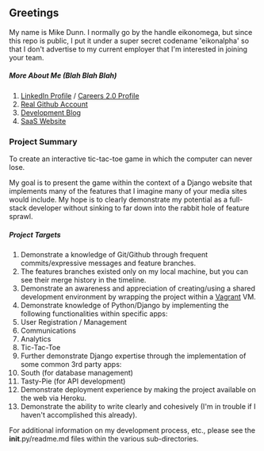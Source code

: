 ## Greetings
My name is Mike Dunn.  I normally go by the handle eikonomega, but since this repo is public, 
I put it under a super secret codename 'eikonalpha' so that I don't advertise to my current
employer that I'm interested in joining your team.

##### More About Me (Blah Blah Blah)
1. [LinkedIn Profile](http://www.linkedin.com/profile/view?id=50728915&trk=tab_pro) / [Careers 2.0 Profile](http://careers.stackoverflow.com/eikonomega)
2. [Real Github Account](https://github.com/eikonomega)
3. [Development Blog](http://www.developerimprovethyself.com)
3. [SaaS Website](http://www.doulaexchange.com)

### Project Summary
To create an interactive tic-tac-toe game in which the computer can never lose.  

My goal is to present the game within the context of a Django website that implements many of the features that
I imagine many of your media sites would include.  My hope is to clearly demonstrate my potential as a full-stack developer
without sinking to far down into the rabbit hole of feature sprawl.

##### Project Targets

1. Demonstrate a knowledge of Git/Github through frequent commits/expressive messages and feature branches.
  1. The features branches existed only on my local machine, but you can see their merge history in the timeline.
2. Demonstrate an awareness and appreciation of creating/using a shared development environment by wrapping the project within a [Vagrant](http://www.vagrantup.com/) VM.
3. Demonstrate knowledge of Python/Django by implementing the following functionalities within specific apps:
  1. User Registration / Management
  2. Communications
  3. Analytics
  4. Tic-Tac-Toe
4. Further demonstrate Django expertise through the implementation of some common 3rd party apps:
  1. South (for database management)
  2. Tasty-Pie (for API development)
5. Demonstrate deployment experience by making the project available on the web via Heroku.
6. Demonstrate the ability to write clearly and cohesively (I'm in trouble if I haven't accomplished this already).

For additional information on my development process, etc., please see the __init__.py/readme.md files within the various sub-directories.




